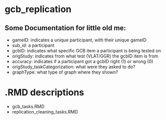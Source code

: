 # gcb_replication

## Some Documentation for little old me:
- gameID: indicates a unique participant, with their unique gameID
- sub_id: a participant
- gcbID: indicates what specific GCB item a participant is being tested on
- origStudy: indicates from what test (VLAT/GGR) the gcbID item is from
- accuracy: indicates if a participant got a gcbID right (1) or wrong (0)
- origStudy_taskCategorization: what were they asked to do?
- graphType: what type of graph where they shown?

# .RMD descriptions
- gcb_tasks.RMD
- replication_cleaning_tasks.RMD
